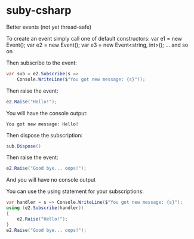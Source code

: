 # suby-csharp
Better events (not yet thread-safe)

To create an event simply call one of default constructors:
var e1 = new Event();
var e2 = new Event<string>();
var e3 = new Event<string, int>();
... and so on

Then subscribe to the event:
```cs
var sub = e2.Subscribe(s =>
    Console.WriteLine($"You got new message: {s}"));
```

Then raise the event:
```cs
e2.Raise("Hello!");
```

You will have the console output:
```
You got new message: Hello!
```

Then dispose the subscription:
```cs
sub.Dispose()
```

Then raise the event:
```cs
e2.Raise("Good bye... oops!");
```

And you will have no console output

You can use the using statement for your subscriptions:
```cs
var handler = s => Console.WriteLine($"You got new message: {s}");
using (e2.Subscribe(handler))
{
    e2.Raise("Hello!");
}
e2.Raise("Good bye... oops!");
```
